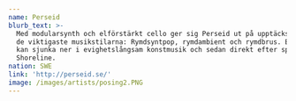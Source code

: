 ```yaml
---
name: Perseid
blurb_text: >-
  Med modularsynth och elförstärkt cello ger sig Perseid ut på upptäcksfärder i
  de viktigaste musikstilarna: Rymdsyntpop, rymdambient och rymdbrus. Bandet som
  kan sjunka ner i evighetslångsam konstmusik och sedan direkt efter spela
  Shoreline.
nation: SWE
link: 'http://perseid.se/'
image: /images/artists/posing2.PNG
---
```

